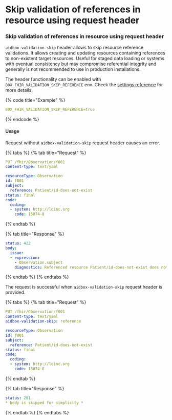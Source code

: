 # Skip validation of references in resource using request header

### Skip validation of references in resource using request header

`aidbox-validation-skip` header allows to skip resource reference validations. It allows creating and updating resources containing references to non-existent target resources. Useful for staged data loading or systems with eventual consistency but may compromise referential integrity and generally is not recommended to use in production installations.

The header functionality can be enabled with `BOX_FHIR_VALIDATION_SKIP_REFERENCE` env. Check the [settings reference](../reference/settings/fhir#fhir.validation.skip-reference) for more details.

{% code title="Example" %}
```yaml
BOX_FHIR_VALIDATION_SKIP_REFERENCE=true
```
{% endcode %}

#### Usage

Request without `aidbox-validation-skip` request header causes an error.

{% tabs %}
{% tab title="Request" %}
```yaml
PUT /fhir/Observation/f001
content-type: text/yaml

resourceType: Observation
id: f001
subject:
  reference: Patient/id-does-not-exist
status: final
code:
  coding:
  - system: http://loinc.org
    code: 15074-8
```
{% endtab %}

{% tab title="Response" %}
```yaml
status: 422
body:
  issue:
  - expression:
    - Observation.subject
    diagnostics: Referenced resource Patient/id-does-not-exist does not exist
```
{% endtab %}
{% endtabs %}

The request is successful when `aidbox-validation-skip` request header is provided.

{% tabs %}
{% tab title="Request" %}
```yaml
PUT /fhir/Observation/f001
content-type: text/yaml
aidbox-validation-skip: reference

resourceType: Observation
id: f001
subject:
  reference: Patient/id-does-not-exist
status: final
code:
  coding:
  - system: http://loinc.org
    code: 15074-8
```
{% endtab %}

{% tab title="Response" %}
```yaml
status: 201
* body is skipped for simplicity *
```
{% endtab %}
{% endtabs %}
